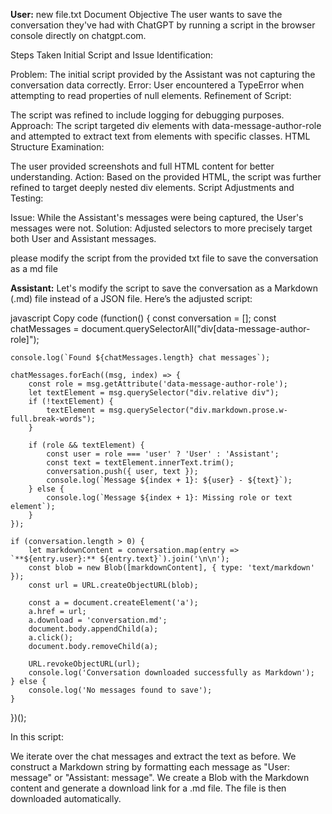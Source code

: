 **User:** new file.txt
Document
Objective
The user wants to save the conversation they've had with ChatGPT by running a script in the browser console directly on chatgpt.com.

Steps Taken
Initial Script and Issue Identification:

Problem: The initial script provided by the Assistant was not capturing the conversation data correctly.
Error: User encountered a TypeError when attempting to read properties of null elements.
Refinement of Script:

The script was refined to include logging for debugging purposes.
Approach: The script targeted div elements with data-message-author-role and attempted to extract text from elements with specific classes.
HTML Structure Examination:

The user provided screenshots and full HTML content for better understanding.
Action: Based on the provided HTML, the script was further refined to target deeply nested div elements.
Script Adjustments and Testing:

Issue: While the Assistant's messages were being captured, the User's messages were not.
Solution: Adjusted selectors to more precisely target both User and Assistant messages.  

please modify the script from the provided txt file to save the conversation as a md file

**Assistant:** Let's modify the script to save the conversation as a Markdown (.md) file instead of a JSON file. Here’s the adjusted script:

javascript
Copy code
(function() {
    const conversation = [];
    const chatMessages = document.querySelectorAll("div[data-message-author-role]");
    
    console.log(`Found ${chatMessages.length} chat messages`);

    chatMessages.forEach((msg, index) => {
        const role = msg.getAttribute('data-message-author-role');
        let textElement = msg.querySelector("div.relative div");
        if (!textElement) {
            textElement = msg.querySelector("div.markdown.prose.w-full.break-words");
        }

        if (role && textElement) {
            const user = role === 'user' ? 'User' : 'Assistant';
            const text = textElement.innerText.trim();
            conversation.push({ user, text });
            console.log(`Message ${index + 1}: ${user} - ${text}`);
        } else {
            console.log(`Message ${index + 1}: Missing role or text element`);
        }
    });

    if (conversation.length > 0) {
        let markdownContent = conversation.map(entry => `**${entry.user}:** ${entry.text}`).join('\n\n');
        const blob = new Blob([markdownContent], { type: 'text/markdown' });
        const url = URL.createObjectURL(blob);

        const a = document.createElement('a');
        a.href = url;
        a.download = 'conversation.md';
        document.body.appendChild(a);
        a.click();
        document.body.removeChild(a);

        URL.revokeObjectURL(url);
        console.log('Conversation downloaded successfully as Markdown');
    } else {
        console.log('No messages found to save');
    }
})();


In this script:

We iterate over the chat messages and extract the text as before.
We construct a Markdown string by formatting each message as "User: message" or "Assistant: message".
We create a Blob with the Markdown content and generate a download link for a .md file.
The file is then downloaded automatically.